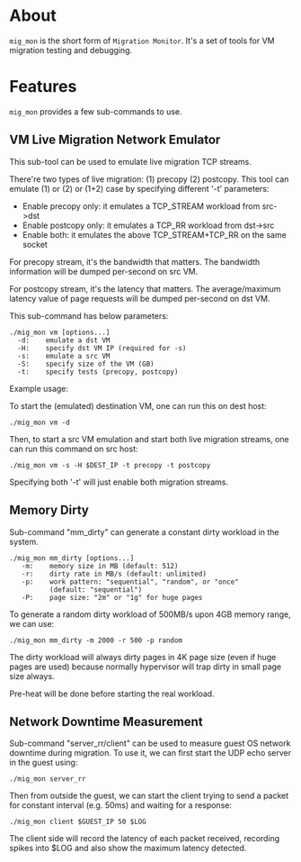 About
======

`mig_mon` is the short form of `Migration Monitor`.  It's a set of tools for VM
migration testing and debugging.

Features
===========

`mig_mon` provides a few sub-commands to use.

VM Live Migration Network Emulator
----------------------------------------

This sub-tool can be used to emulate live migration TCP streams.

There're two types of live migration: (1) precopy (2) postcopy.  This tool can
emulate (1) or (2) or (1+2) case by specifying different '-t' parameters:

  - Enable precopy only: it emulates a TCP_STREAM workload from src->dst
  - Enable postcopy only: it emulates a TCP_RR workload from dst->src
  - Enable both: it emulates the above TCP_STREAM+TCP_RR on the same socket

For precopy stream, it's the bandwidth that matters.  The bandwidth
information will be dumped per-second on src VM.

For postcopy stream, it's the latency that matters.  The average/maximum
latency value of page requests will be dumped per-second on dst VM.

This sub-command has below parameters:

    ./mig_mon vm [options...]
      -d:    emulate a dst VM
      -H:    specify dst VM IP (required for -s)
      -s:    emulate a src VM
      -S:    specify size of the VM (GB)
      -t:    specify tests (precopy, postcopy)

Example usage:

To start the (emulated) destination VM, one can run this on dest host:

    ./mig_mon vm -d

Then, to start a src VM emulation and start both live migration streams,
one can run this command on src host:

    ./mig_mon vm -s -H $DEST_IP -t precopy -t postcopy

Specifying both '-t' will just enable both migration streams.

Memory Dirty
--------------

Sub-command "mm_dirty" can generate a constant dirty workload in the system.

    ./mig_mon mm_dirty [options...]
       -m:    memory size in MB (default: 512)
       -r:    dirty rate in MB/s (default: unlimited)
       -p:    work pattern: "sequential", "random", or "once"
              (default: "sequential")
       -P:    page size: "2m" or "1g" for huge pages

To generate a random dirty workload of 500MB/s upon 4GB memory range, we can
use:

    ./mig_mon mm_dirty -m 2000 -r 500 -p random
    
The dirty workload will always dirty pages in 4K page size (even if huge pages
are used) because normally hypervisor will trap dirty in small page size always.

Pre-heat will be done before starting the real workload.

Network Downtime Measurement
---------------------------------

Sub-command "server_rr/client" can be used to measure guest OS network downtime
during migration.  To use it, we can first start the UDP echo server in the
guest using:

    ./mig_mon server_rr
    
Then from outside the guest, we can start the client trying to send a packet
for constant interval (e.g. 50ms) and waiting for a response:

    ./mig_mon client $GUEST_IP 50 $LOG
    
The client side will record the latency of each packet received, recording
spikes into $LOG and also show the maximum latency detected.

